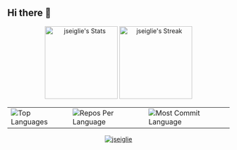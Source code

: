 ## Hi there 👋

<!-- <p align="center" width="300">
   <img align="center" width="200" src="https://avatars.githubusercontent.com/u/96433186?v=4" />
   <h3 align="center">¡Hola 👋! Javier por acá 👨🏻‍💻</h3>
</p> -->
<div class="badges-githubstats">
  <p align="center">
    <img src="https://github-readme-stats.vercel.app/api?username=jseiglie&theme=tokyonight&show_icons=true&hide_border=true&count_private=true" alt="jseiglie's Stats" height="165">
    <img src="https://github-readme-streak-stats.herokuapp.com/?user=jseiglie&theme=tokyonight&hide_border=true" alt="jseiglie's Streak" height="165">
  </p>
</div>

<section>
<table>
   <tr>
      <td>
         <img src="https://github-readme-stats.vercel.app/api/top-langs/?username=jseiglie&hide=html&hide_border=true&layout=compact&langs_count=8&theme=tokyonight" alt="Top Languages">
      </td>
      <td>
         <img src="https://github-profile-summary-cards.vercel.app/api/cards/repos-per-language?username=jseiglie&theme=tokyonight&hide_border=true" alt="Repos Per Language">
      </td>
      <td>
         <img src="https://github-profile-summary-cards.vercel.app/api/cards/most-commit-language?username=jseiglie&theme=tokyonight&hide_border=true" alt="Most Commit Language">
      </td>
   </tr>
</table>
<div align="center">
  <!-- [![trophy](https://github-profile-trophy.vercel.app/?username=jseiglie&theme=tokyonight)](https://github.com/ryo-ma/github-profile-trophy) -->

  <p align="center"> <a href="https://github.com/ryo-ma/github-profile-trophy"><img src="https://github-profile-trophy.vercel.app/?username=jseiglie&theme=tokyonight" alt="jseiglie" /></a> </p>
  
<p align="left"> <a href="https://twitter.com/" target="blank"><img src="https://img.shields.io/twitter/follow/?logo=twitter&style=for-the-badge" alt="" /></a> </p>

  <img src="https://komarev.com/ghpvc/?username=jseiglie&style=for-the-badge&color=orange" alt=""/>
</div>

</section>
